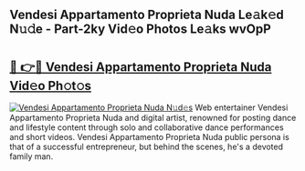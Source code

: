 ## Vendesi Appartamento Proprieta Nuda Le𝚊k𝚎d N𝚞𝚍e - Part-2ky Vid𝚎o Photos Le𝚊ks wvOpP

# <h2><a href="http://fbfz54c.evod.top/?m=Vendesi+Appartamento+Proprieta+Nuda">🔗 👉🔴 Vendesi Appartamento Proprieta Nuda Vid𝚎o Ph𝚘t𝚘s</a></h2>

[![Vendesi Appartamento Proprieta Nuda N𝚞d𝚎s](https://i.imgur.com/8V9OHl7.gif)](http://fbfz54c.evod.top/?m=Vendesi+Appartamento+Proprieta+Nuda)
Web entertainer Vendesi Appartamento Proprieta Nuda and digital artist, renowned for posting dance and lifestyle content through solo and collaborative dance performances and short videos. Vendesi Appartamento Proprieta Nuda public persona is that of a successful entrepreneur, but behind the scenes, he's a devoted family man. 
